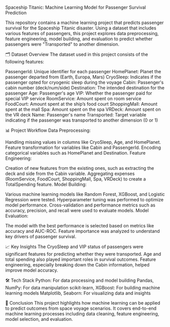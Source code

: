 Spaceship Titanic: Machine Learning Model for Passenger Survival Prediction

This repository contains a machine learning project that predicts passenger survival for the Spaceship Titanic disaster. 
Using a dataset that includes various features of passengers, this project explores data preprocessing, feature engineering, model building, and evaluation to predict whether passengers were "Transported" to another dimension.

🗂️ Dataset Overview
The dataset used in this project consists of the following features:

PassengerId: Unique identifier for each passenger
HomePlanet: Planet the passenger departed from (Earth, Europa, Mars)
CryoSleep: Indicates if the passenger opted for cryogenic sleep during the voyage
Cabin: Passenger's cabin number (deck/num/side)
Destination: The intended destination for the passenger
Age: Passenger's age
VIP: Whether the passenger paid for special VIP service
RoomService: Amount spent on room service
FoodCourt: Amount spent at the ship’s food court
ShoppingMall: Amount spent at the mall
Spa: Amount spent on the spa
VRDeck: Amount spent on the VR deck
Name: Passenger's name
Transported: Target variable indicating if the passenger was transported to another dimension (0 or 1)

📊 Project Workflow
Data Preprocessing:

Handling missing values in columns like CryoSleep, Age, and HomePlanet.
Feature transformation for variables like Cabin and PassengerId.
Encoding categorical variables such as HomePlanet and Destination.
Feature Engineering:

Creation of new features from the existing ones, such as extracting the deck and side from the Cabin variable.
Aggregating expenses (RoomService, FoodCourt, ShoppingMall, Spa, VRDeck) to create a TotalSpending feature.
Model Building:

Various machine learning models like Random Forest, XGBoost, and Logistic Regression were tested.
Hyperparameter tuning was performed to optimize model performance.
Cross-validation and performance metrics such as accuracy, precision, and recall were used to evaluate models.
Model Evaluation:

The model with the best performance is selected based on metrics like accuracy and AUC-ROC.
Feature importance was analyzed to understand key drivers of passenger survival.

📈 Key Insights
The CryoSleep and VIP status of passengers were significant features for predicting whether they were transported.
Age and total spending also played important roles in survival outcomes.
Feature engineering, especially breaking down the Cabin information, helped improve model accuracy.

🛠️ Tech Stack
Python: For data processing and model building
Pandas, NumPy: For data manipulation
scikit-learn, XGBoost: For building machine learning models
Matplotlib, Seaborn: For visualizing data and insights

📌 Conclusion
This project highlights how machine learning can be applied to predict outcomes from space voyage scenarios. It covers end-to-end machine learning processes including data cleaning, feature engineering, model selection, and evaluation.

